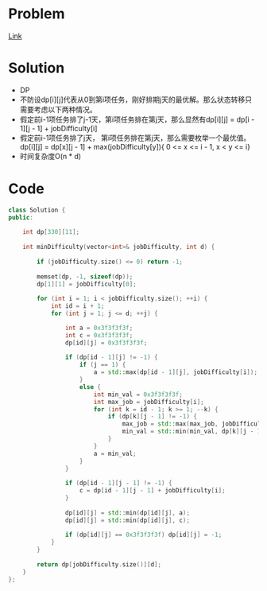 # Problem
[Link](https://leetcode-cn.com/problems/minimum-difficulty-of-a-job-schedule/)

# Solution

* DP
* 不防设dp[i][j]代表从0到第i项任务，刚好排期j天的最优解。那么状态转移只需要考虑以下两种情况。
* 假定前i-1项任务排了j-1天，第i项任务排在第j天，那么显然有dp[i][j] = dp[i - 1][j - 1] + jobDifficulty[i]
* 假定前i-1项任务排了j天，  第i项任务排在第j天，那么需要枚举一个最优值。 dp[i][j] = dp[x][j - 1] + max(jobDifficulty[y]){ 0 <= x <= i - 1, x < y <= i}
* 时间复杂度O(n * d)

# Code
```cpp
class Solution {
public:
    
    int dp[330][11];
    
    int minDifficulty(vector<int>& jobDifficulty, int d) {
        
        if (jobDifficulty.size() <= 0) return -1;
        
        memset(dp, -1, sizeof(dp));
        dp[1][1] = jobDifficulty[0];
        
        for (int i = 1; i < jobDifficulty.size(); ++i) {
            int id = i + 1;
            for (int j = 1; j <= d; ++j) {

                int a = 0x3f3f3f3f;
                int c = 0x3f3f3f3f;
                dp[id][j] = 0x3f3f3f3f;
                
                if (dp[id - 1][j] != -1) {
                    if (j == 1) {
                        a = std::max(dp[id - 1][j], jobDifficulty[i]);
                    }
                    else {
                        int min_val = 0x3f3f3f3f;
                        int max_job = jobDifficulty[i];
                        for (int k = id - 1; k >= 1; --k) {
                            if (dp[k][j - 1] != -1) {
                                max_job = std::max(max_job, jobDifficulty[k]);
                                min_val = std::min(min_val, dp[k][j - 1] + max_job);
                            }
                        }
                        a = min_val;
                    }
                }
                
                if (dp[id - 1][j - 1] != -1) {
                    c = dp[id - 1][j - 1] + jobDifficulty[i];
                } 
                
                dp[id][j] = std::min(dp[id][j], a);
                dp[id][j] = std::min(dp[id][j], c);
                
                if (dp[id][j] == 0x3f3f3f3f) dp[id][j] = -1;
            }
        }
        
        return dp[jobDifficulty.size()][d];
    }
};
```